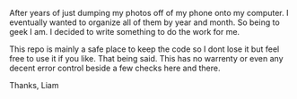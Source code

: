 After years of just dumping my photos off of my phone onto my computer.
I eventually wanted to organize all of them by year and month.
So being to geek I am. I decided to write something to do the work for me.

This repo is mainly a safe place to keep the code so I dont lose it but feel free to use it if you like.
That being said. This has no warrenty or even any decent error control beside a few checks here and there.

Thanks,
Liam
